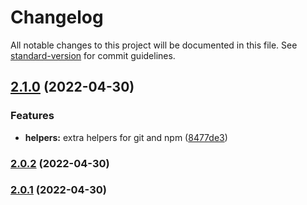 # Changelog

All notable changes to this project will be documented in this file. See [standard-version](https://github.com/conventional-changelog/standard-version) for commit guidelines.

## [2.1.0](https://github.com/lexedwards/release-cli/compare/v2.0.2...v2.1.0) (2022-04-30)


### Features

* **helpers:** extra helpers for git and npm ([8477de3](https://github.com/lexedwards/release-cli/commit/8477de3330b8b0b3cd67b48868f604a743b8f12a))

### [2.0.2](https://github.com/lexedwards/release-cli/compare/v2.0.1...v2.0.2) (2022-04-30)

### [2.0.1](https://github.com/lexedwards/release-cli/compare/v2.0.0...v2.0.1) (2022-04-30)
